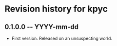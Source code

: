 # Revision history for kpyc

## 0.1.0.0 -- YYYY-mm-dd

* First version. Released on an unsuspecting world.
